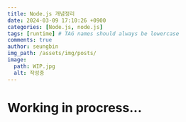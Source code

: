 ```yaml
---
title: Node.js 개념정리
date: 2024-03-09 17:10:26 +0900
categories: [Node.js, node.js]
tags: [runtime] # TAG names should always be lowercase
comments: true
author: seungbin
img_path: /assets/img/posts/
image:
  path: WIP.jpg
  alt: 작성중
---
```


# Working in procress...

